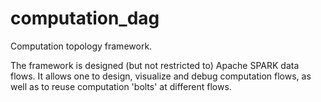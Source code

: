 # computation_dag
Computation topology framework.

The framework is designed (but not restricted to) Apache SPARK data flows.
It allows one to design, visualize and debug computation flows, as well as to reuse
computation 'bolts' at different flows.
